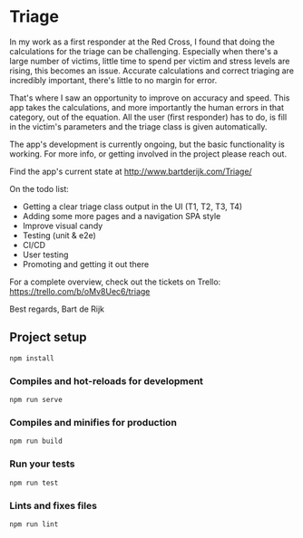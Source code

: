 # Triage
In my work as a first responder at the Red Cross, I found that doing the calculations for the triage can be challenging.
Especially when there's a large number of victims, little time to spend per victim and stress levels are rising, this becomes an issue.
Accurate calculations and correct triaging are incredibly important, there's little to no margin for error.

That's where I saw an opportunity to improve on accuracy and speed. This app takes the calculations, and more importantly the human errors in that category, out of the equation. All the user (first responder) has to do, is fill in the victim's parameters and the triage class is given automatically.

The app's development is currently ongoing, but the basic functionality is working.
For more info, or getting involved in the project please reach out.

Find the app's current state at http://www.bartderijk.com/Triage/

On the todo list:
- Getting a clear triage class output in the UI (T1, T2, T3, T4)
- Adding some more pages and a navigation SPA style
- Improve visual candy
- Testing (unit & e2e)
- CI/CD
- User testing
- Promoting and getting it out there

For a complete overview, check out the tickets on Trello:
https://trello.com/b/oMv8Uec6/triage

Best regards,
Bart de Rijk

## Project setup
```
npm install
```

### Compiles and hot-reloads for development
```
npm run serve
```

### Compiles and minifies for production
```
npm run build
```

### Run your tests
```
npm run test
```

### Lints and fixes files
```
npm run lint
```
